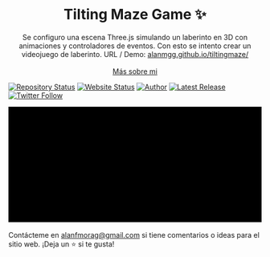 <!-- PROJECT LOGO -->
<br />
<p align="center">
  <h1 align="center">Tilting Maze Game ✨</h1>

  <p align="center">
    Se configuro una escena Three.js simulando un laberinto en 3D con animaciones y controladores de eventos. Con esto se intento crear un videojuego de laberinto. URL / Demo: 
    <a href="https://alanmgg.github.io/tiltingmaze/">alanmgg.github.io/tiltingmaze/</a>
    <br />
    <br />
    <a href="https://alanmg.vercel.app/">Más sobre mi</a>
  </p>
</p>

[![Repository Status](https://img.shields.io/badge/Repository%20Status-Maintained-dark%20green.svg?style=for-the-badge)](https://github.com/alanmgg/Tilting-Maze-Game)
[![Website Status](https://img.shields.io/badge/Website%20Status-Online-green?style=for-the-badge)](https://alanmgg.github.io/tiltingmaze/)
[![Author](https://img.shields.io/badge/Author-Alan%20Francisco%20Mora%20G-blue.svg?style=for-the-badge)](https://github.com/alanmgg)
[![Latest Release](https://img.shields.io/badge/Latest%20Release-21%20Jun%202022-yellow.svg?style=for-the-badge)](https://github.com/alanmgg/Tilting-Maze-Game/commits/main)
[![Twitter Follow](https://img.shields.io/twitter/follow/alanmgggg?color=ffcc66&logo=twitter&logoColor=ffffff&style=for-the-badge)](https://twitter.com/alanmgggg)

<p align="center">
  <kbd>
    <img src="tilting-maze.gif"></img>
  </kbd>
</p>

Contácteme en alanfmorag@gmail.com si tiene comentarios o ideas para el sitio web. ¡Deja un ⭐ si te gusta!
